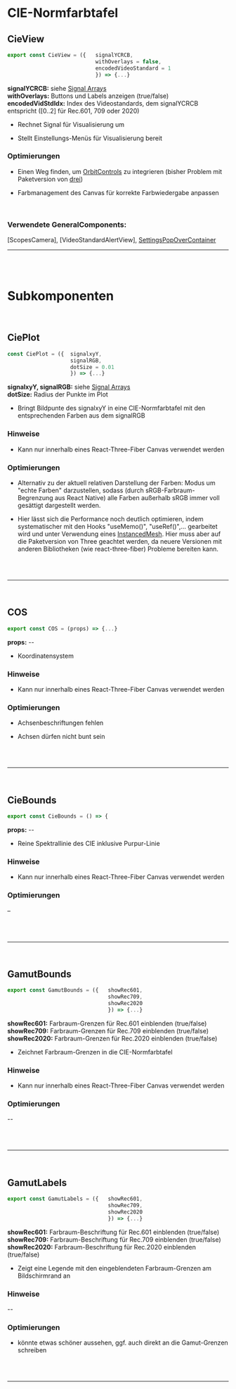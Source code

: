# CIE-Normfarbtafel


## CieView
```JavaScript
export const CieView = ({   signalYCRCB,
                            withOverlays = false,
                            encodedVideoStandard = 1
                            }) => {...}
```
**signalYCRCB:**   siehe [Signal Arrays](../SignalArrays) </br>
**withOverlays:**  Buttons und Labels anzeigen (true/false) </br>
**encodedVidStdIdx:**  Index des Videostandards, dem signalYCRCB entspricht ([0..2] für Rec.601, 709 oder 2020) </br>

- Rechnet Signal für Visualisierung um

- Stellt Einstellungs-Menüs für Visualisierung bereit

### Optimierungen

- Einen Weg finden, um [OrbitControls](https://docs.pmnd.rs/drei/controls/orbit) zu integrieren (bisher Problem mit Paketversion von [drei](https://docs.pmnd.rs/drei/introduction))

- Farbmanagement des Canvas für korrekte Farbwiedergabe anpassen

</br>

### Verwendete GeneralComponents:
[ScopesCamera],
[VideoStandardAlertView],
[SettingsPopOverContainer](./Settings.md)

---

</br></br>

# Subkomponenten

</br>

## CiePlot

```JavaScript
const CiePlot = ({  signalxyY,
                    signalRGB,
                    dotSize = 0.01
                    }) => {...}
```


**signalxyY, signalRGB:**   siehe [Signal Arrays](../SignalArrays) </br>
**dotSize:**                Radius der Punkte im Plot

- Bringt Bildpunte des signalxyY in eine CIE-Normfarbtafel mit den entsprechenden Farben aus dem signalRGB

### Hinweise

- Kann nur innerhalb eines React-Three-Fiber Canvas verwendet werden

### Optimierungen

- Alternativ zu der aktuell relativen Darstellung der Farben: Modus um "echte Farben" darzustellen, sodass (durch sRGB-Farbraum-Begrenzung aus React Native) alle Farben außerhalb sRGB immer voll gesättigt dargestellt werden.

- Hier lässt sich die Performance noch deutlich optimieren, indem systematischer mit den Hooks "useMemo()", "useRef()",... gearbeitet wird und unter Verwendung eines [InstancedMesh](https://threejs.org/docs/#api/en/objects/InstancedMesh). Hier muss aber auf die Paketversion von Three geachtet werden, da neuere Versionen mit anderen Bibliotheken (wie react-three-fiber) Probleme bereiten kann.

</br>
</br>

---
</br>

## COS

```JavaScript
export const COS = (props) => {...}
```

**props:** --

- Koordinatensystem

### Hinweise

- Kann nur innerhalb eines React-Three-Fiber Canvas verwendet werden

### Optimierungen

- Achsenbeschriftungen fehlen

- Achsen dürfen nicht bunt sein

</br>
</br>

---
</br>

## CieBounds

```JavaScript
export const CieBounds = () => {
```

**props:** --

- Reine Spektrallinie des CIE inklusive Purpur-Linie

### Hinweise

- Kann nur innerhalb eines React-Three-Fiber Canvas verwendet werden

### Optimierungen

–

</br>
</br>

---
</br>

## GamutBounds

```JavaScript
export const GamutBounds = ({   showRec601,
                                showRec709,
                                showRec2020
                                }) => {...}
```

**showRec601:**     Farbraum-Grenzen für Rec.601 einblenden (true/false) </br>
**showRec709:**     Farbraum-Grenzen für Rec.709 einblenden (true/false) </br>
**showRec2020:**    Farbraum-Grenzen für Rec.2020 einblenden (true/false) </br>

- Zeichnet Farbraum-Grenzen in die CIE-Normfarbtafel

### Hinweise

- Kann nur innerhalb eines React-Three-Fiber Canvas verwendet werden

### Optimierungen

--

</br>
</br>

---
</br>

## GamutLabels

```JavaScript
export const GamutLabels = ({   showRec601,
                                showRec709,
                                showRec2020
                                }) => {...}
```

**showRec601:**     Farbraum-Beschriftung für Rec.601 einblenden (true/false) </br>
**showRec709:**     Farbraum-Beschriftung für Rec.709 einblenden (true/false) </br>
**showRec2020:**    Farbraum-Beschriftung für Rec.2020 einblenden (true/false) </br>

- Zeigt eine Legende mit den eingeblendeten Farbraum-Grenzen am Bildschirmrand an

### Hinweise

--

### Optimierungen

- könnte etwas schöner aussehen, ggf. auch direkt an die Gamut-Grenzen schreiben

</br>
</br>

---


